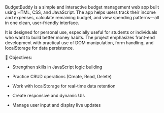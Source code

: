 BudgetBuddy is a simple and interactive budget management web app built using HTML, CSS, and JavaScript. The app helps users track their income and expenses, calculate remaining budget, and view spending patterns—all in one clean, user-friendly interface.

It is designed for personal use, especially useful for students or individuals who want to build better money habits. The project emphasizes front-end development with practical use of DOM manipulation, form handling, and localStorage for data persistence.


🎯  Objectives:

* Strengthen skills in JavaScript logic building

* Practice CRUD operations (Create, Read, Delete)

* Work with localStorage for real-time data retention

* Create responsive and dynamic UIs

* Manage user input and display live updates

